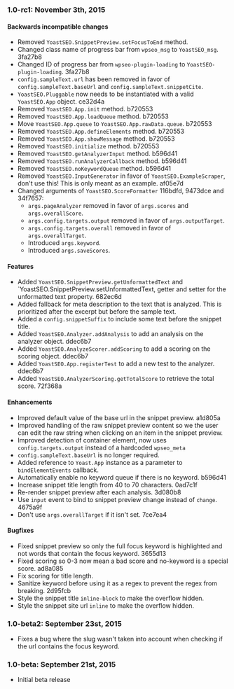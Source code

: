 ### 1.0-rc1: November 3th, 2015

#### Backwards incompatible changes

* Removed `YoastSEO.SnippetPreview.setFocusToEnd` method.
* Changed class name of progress bar from `wpseo_msg` to `YoastSEO_msg`. 3fa27b8
* Changed ID of progress bar from `wpseo-plugin-loading` to `YoastSEO-plugin-loading`. 3fa27b8
* `config.sampleText.url` has been removed in favor of `config.sampleText.baseUrl` and `config.sampleText.snippetCite`.
* `YoastSEO.Pluggable` now needs to be instantiated with a valid `YoastSEO.App` object. ce32d4a
* Removed `YoastSEO.App.init` method. b720553
* Removed `YoastSEO.App.loadQueue` method. b720553
* Move `YoastSEO.App.queue` to `YoastSEO.App.rawData.queue`. b720553
* Removed `YoastSEO.App.defineElements` method. b720553
* Removed `YoastSEO.App.showMessage` method. b720553
* Removed `YoastSEO.initialize` method. b720553
* Removed `YoastSEO.getAnalyzerInput` method. b596d41
* Removed `YoastSEO.runAnalyzerCallback` method. b596d41
* Removed `YoastSEO.noKeywordQueue` method. b596d41
* Removed `YoastSEO.InputGenerator` in favor of `YoastSEO.ExampleScraper`, don't use this! This is only meant as an example. af05e7d
* Changed arguments of `YoastSEO.ScoreFormatter` 116bdfd, 9473dce and 34f7657:
	* `args.pageAnalyzer` removed in favor of `args.scores` and `args.overallScore`.
	* `args.config.targets.output` removed in favor of `args.outputTarget`.
	* `args.config.targets.overall` removed in favor of `args.overallTarget`.
	* Introduced `args.keyword`.
	* Introduced `args.saveScores`.

#### Features

* Added `YoastSEO.SnippetPreview.getUnformattedText` and `YoastSEO.SnippetPreview.setUnformattedText, getter and setter for the unformatted text property. 682ec6d
* Added fallback for meta description to the text that is analyzed. This is prioritized after the excerpt but before the sample text.
* Added a `config.snippetSuffix` to include some text before the snippet title.
* Added `YoastSEO.Analyzer.addAnalysis` to add an analysis on the analyzer object. ddec6b7
* Added `YoastSEO.AnalyzeScorer.addScoring` to add a scoring on the scoring object. ddec6b7
* Added `YoastSEO.App.registerTest` to add a new test to the analyzer. ddec6b7
* Added `YoastSEO.AnalyzerScoring.getTotalScore` to retrieve the total score. 72f368a

#### Enhancements

* Improved default value of the base url in the snippet preview. a1d805a
* Improved handling of the raw snippet preview content so we the user can edit the raw string when clicking on an item in the snippet preview.
* Improved detection of container element, now uses `config.targets.output` instead of a hardcoded `wpseo_meta`
* `config.sampleText.baseUrl` is no longer required.
* Added reference to `Yoast.App` instance as a parameter to `bindElementEvents` callback.
* Automatically enable no keyword queue if there is no keyword. b596d41
* Increase snippet title length from 40 to 70 characters. 0ad7c1f
* Re-render snippet preview after each analysis. 3d080b8
* Use `input` event to bind to snippet preview change instead of `change`. 4675a9f
* Don't use `args.overallTarget` if it isn't set. 7ce7ea4

#### Bugfixes

* Fixed snippet preview so only the full focus keyword is highlighted and not words that contain the focus keyword. 3655d13
* Fixed scoring so 0-3 now mean a bad score and no-keyword is a special score. ad8a085
* Fix scoring for title length.
* Sanitize keyword before using it as a regex to prevent the regex from breaking. 2d95fcb
* Style the snippet title `inline-block` to make the overflow hidden.
* Style the snippet site url `inline` to make the overflow hidden.

### 1.0-beta2: September 23st, 2015
* Fixes a bug where the slug wasn't taken into account when checking if the url contains the focus keyword.

### 1.0-beta: September 21st, 2015
* Initial beta release
